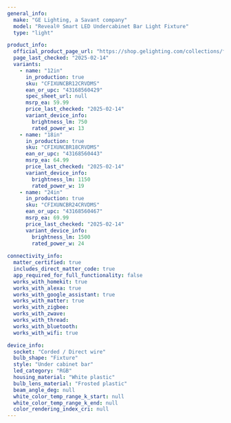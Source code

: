 ```yaml
---
general_info:
  make: "GE Lighting, a Savant company"
  model: "Reveal® Smart LED Undercabinet Bar Light Fixture"
  type: "light"

product_info:
  official_product_page_url: "https://shop.gelighting.com/collections/fixtures/products/ge-cync-reveal%C2%AE-smart-led-undercabinet-bar-light-fixture-color-changing-undercab-light-works-with-alexa-and-google-home"
  page_last_checked: "2025-02-14"
  variants:
    - name: "12in"
      in_production: true
      sku: "CFIXUNCBR12CRVDMS"
      ean_or_upc: "43168560429"
      spec_sheet_url: null
      msrp_ea: 59.99
      price_last_checked: "2025-02-14"
      variant_device_info:
        brightness_lm: 750
        rated_power_w: 13
    - name: "18in"
      in_production: true
      sku: "CFIXUNCBR18CRVDMS"
      ean_or_upc: "43168560443"
      msrp_ea: 64.99
      price_last_checked: "2025-02-14"
      variant_device_info:
        brightness_lm: 1150
        rated_power_w: 19
    - name: "24in"
      in_production: true
      sku: "CFIXUNCBR24CRVDMS"
      ean_or_upc: "43168560467"
      msrp_ea: 69.99
      price_last_checked: "2025-02-14"
      variant_device_info:
        brightness_lm: 1500
        rated_power_w: 24
    
connectivity_info:
  matter_certified: true
  includes_direct_matter_code: true
  app_required_for_full_functionality: false
  works_with_homekit: true
  works_with_alexa: true
  works_with_google_assistant: true
  works_with_matter: true
  works_with_zigbee: 
  works_with_zwave: 
  works_with_thread:
  works_with_bluetooth: 
  works_with_wifi: true

device_info:
  socket: "Corded / Direct wire"
  bulb_shape: "Fixture"
  style: "Under cabinet bar"
  led_category: "RGB"
  housing_material: "White plastic"
  bulb_lens_material: "Frosted plastic"
  beam_angle_deg: null
  white_color_temp_range_k_start: null
  white_color_temp_range_k_end: null
  color_rendering_index_cri: null
---
```

